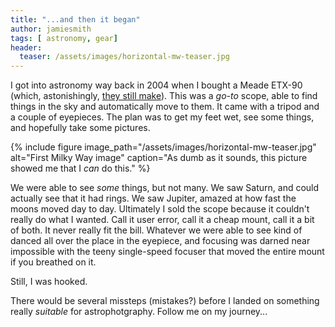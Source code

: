 ```yaml
---
title: "...and then it began"
author: jamiesmith
tags: [ astronomy, gear]
header:
  teaser: /assets/images/horizontal-mw-teaser.jpg
---
```


I got into astronomy way back in 2004 when I bought a Meade ETX-90 (which, astonishingly, [they still make](https://amzn.to/2oSXHBO)).  This was a _go-to_ scope, able to find things in the sky and automatically move to them.  It came with a tripod and a couple of eyepieces.  The plan was to get my feet wet, see some things, and hopefully take some pictures.

<!--more-->

{% 
  include figure image_path="/assets/images/horizontal-mw-teaser.jpg" 
  alt="First Milky Way image"
  caption="As dumb as it sounds, this picture showed me that I _can_ do this." 
%}

We were able to see *some* things, but not many.  We saw Saturn, and could actually see that it had rings. We saw Jupiter, amazed at how fast the moons moved day to day.  Ultimately I sold the scope because it couldn't really do what I wanted.  Call it user error, call it a cheap mount, call it a bit of both.  It never really fit the bill.  Whatever we were able to see kind of danced all over the place in the eyepiece, and focusing was darned near impossible with the teeny single-speed focuser that moved the entire mount if you breathed on it.

Still, I was hooked.

There would be several missteps (mistakes?) before I landed on something really _suitable_ for astrophotgraphy.  Follow me on my journey...